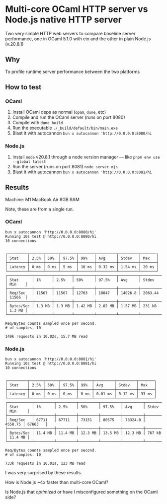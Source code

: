 # Multi-core OCaml HTTP server vs Node.js native HTTP server

Two very simple HTTP web servers to compare baseline server performance, one in OCaml 5.1.0 with eio and the other in plain Node.js (v.20.8.1)

## Why

To profile runtime server performance between the two platforms

## How to test

### OCaml

1. Install OCaml deps as normal (`opam`, `dune`, etc)
2. Compile and run the OCaml server (runs on port 8080)
3. Compile with `dune build`
4. Run the executable `./_build/default/bin/main.exe`
5. Blast it with autocannon `bun x autocannon 'http://0.0.0.0:8080/hi`

### Node.js

1. Install `node` v20.8.1 through a node version manager — like `pnpm env use --global latest`
2. Run the server (runs on port 8081) `node server.mjs`
3. Blast it with autocannon `bun x autocannon 'http://0.0.0.0:8081/hi`

## Results

Machine: M1 MacBook Air 8GB RAM

Note, these are from a single run.

### OCaml

```shell
bun x autocannon 'http://0.0.0.0:8080/hi'
Running 10s test @ http://0.0.0.0:8080/hi
10 connections


┌─────────┬──────┬──────┬───────┬───────┬─────────┬─────────┬───────┐
│ Stat    │ 2.5% │ 50%  │ 97.5% │ 99%   │ Avg     │ Stdev   │ Max   │
├─────────┼──────┼──────┼───────┼───────┼─────────┼─────────┼───────┤
│ Latency │ 0 ms │ 0 ms │ 5 ms  │ 10 ms │ 0.32 ms │ 1.54 ms │ 20 ms │
└─────────┴──────┴──────┴───────┴───────┴─────────┴─────────┴───────┘
┌───────────┬────────┬────────┬─────────┬─────────┬─────────┬─────────┬────────┐
│ Stat      │ 1%     │ 2.5%   │ 50%     │ 97.5%   │ Avg     │ Stdev   │ Min    │
├───────────┼────────┼────────┼─────────┼─────────┼─────────┼─────────┼────────┤
│ Req/Sec   │ 11567  │ 11567  │ 12703   │ 18047   │ 14026.8 │ 2063.44 │ 11566  │
├───────────┼────────┼────────┼─────────┼─────────┼─────────┼─────────┼────────┤
│ Bytes/Sec │ 1.3 MB │ 1.3 MB │ 1.42 MB │ 2.02 MB │ 1.57 MB │ 231 kB  │ 1.3 MB │
└───────────┴────────┴────────┴─────────┴─────────┴─────────┴─────────┴────────┘

Req/Bytes counts sampled once per second.
# of samples: 10

140k requests in 10.02s, 15.7 MB read
```

### Node.js

```shell
bun x autocannon 'http://0.0.0.0:8081/hi'
Running 10s test @ http://0.0.0.0:8081/hi
10 connections


┌─────────┬──────┬──────┬───────┬──────┬─────────┬─────────┬───────┐
│ Stat    │ 2.5% │ 50%  │ 97.5% │ 99%  │ Avg     │ Stdev   │ Max   │
├─────────┼──────┼──────┼───────┼──────┼─────────┼─────────┼───────┤
│ Latency │ 0 ms │ 0 ms │ 0 ms  │ 0 ms │ 0.01 ms │ 0.12 ms │ 33 ms │
└─────────┴──────┴──────┴───────┴──────┴─────────┴─────────┴───────┘
┌───────────┬─────────┬─────────┬─────────┬─────────┬─────────┬─────────┬─────────┐
│ Stat      │ 1%      │ 2.5%    │ 50%     │ 97.5%   │ Avg     │ Stdev   │ Min     │
├───────────┼─────────┼─────────┼─────────┼─────────┼─────────┼─────────┼─────────┤
│ Req/Sec   │ 67711   │ 67711   │ 73151   │ 80575   │ 73324.8 │ 4558.75 │ 67663   │
├───────────┼─────────┼─────────┼─────────┼─────────┼─────────┼─────────┼─────────┤
│ Bytes/Sec │ 11.4 MB │ 11.4 MB │ 12.3 MB │ 13.5 MB │ 12.3 MB │ 767 kB  │ 11.4 MB │
└───────────┴─────────┴─────────┴─────────┴─────────┴─────────┴─────────┴─────────┘

Req/Bytes counts sampled once per second.
# of samples: 10

733k requests in 10.01s, 123 MB read
```

I was very surprised by these results.

How is Node.js ~4x faster than multi-core OCaml?

Is Node.js that _optimized_ or have I misconfigured something on the OCaml side?
